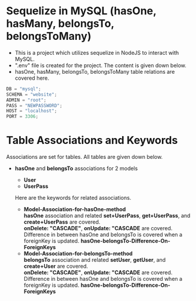 # Sequelize in MySQL (hasOne, hasMany, belongsTo, belongsToMany)

- This is a project which utilizes sequelize in NodeJS to interact with MySQL.
- ".env" file is created for the project. The content is given down below.
- hasOne, hasMany, belongsTo, belongsToMany table relations are covered here.

```javascript
DB = "mysql";
SCHEMA = "website";
ADMIN = "root";
PASS = "NEWPASSWORD";
HOST = "localhost";
PORT = 3306;
```

# Table Associations and Keywords

Associations are set for tables. All tables are given down below.

- **hasOne** and **belongsTo** associations for 2 models
    - **User**
    - **UserPass**

    Here are the keywords for related associations.
    - **Model-Association-for-hasOne-method** <br>
        **hasOne** association and related **set+UserPass**, **get+UserPass**, and  **create+UserPass** are covered. <br>
        **onDelete: "CASCADE"**, **onUpdate: "CASCADE** are covered. <br>
        Difference in between hasOne and belongsTo is covered when a foreignKey is updated. **hasOne-belongsTo-Difference-On-ForeignKeys**
    - **Model-Association-for-belongsTo-method** <br>
        **belongsTo** association and related **setUser**, **getUser**, and **create+User** are covered. <br>
        **onDelete: "CASCADE"**, **onUpdate: "CASCADE** are covered. <br>
        Difference in between hasOne and belongsTo is covered when a foreignKey is updated. **hasOne-belongsTo-Difference-On-ForeignKeys**
